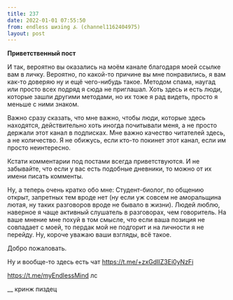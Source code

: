 ```yaml
---
title: 237
date: 2022-01-01 07:55:50
from: endless шизing ⍼ (channel1162404975)
layout: post
---
```


**Приветственный пост**

И так, вероятно вы оказались на моём канале благодаря моей ссылке вам в личку. Вероятно, по какой-то причине вы мне понравились, я вам как-то доверяю ну и ещё чего-нибудь такое. 
Методом спама, наугад или просто всех подряд я сюда не приглашал. Хоть здесь и есть люди, которые зашли другими методами, но их тоже я рад видеть, просто я меньше с ними знаком.

Важно сразу сказать, что мне важно, чтобы люди, которые здесь находятся, действительно хоть иногда почитывали меня, а не просто держали этот канал в подписках. Мне важно качество читателей здесь, а не количество. Я не обижусь, если кто-то покинет этот канал, если им просто неинтересно.

Кстати комментарии под постами всегда приветствуются. И не забывайте, что если у вас есть подобные дневники, то можно от их имени писать комменты.

Ну, а теперь очень кратко обо мне:
Студент-биолог, по общению открыт, запретных тем вроде нет (ну если уж совсем не аморальщина лютая, ну таких разговоров вроде не бывало в жизни). 
Людей люблю, наверное я чаще активный слушатель в разговорах, чем говоритель.
На ваше мнение мне похуй в том смысле, что если ваша позиция не совпадает с моей, то пердак мой не подгорит и на личности я не перейду. Ну, короче уважаю ваши взгляды, всё такое. 

Добро пожаловать.

Ну и вообще-то здесь есть чат
<https://t.me/+zxGdIIZ3Ei0yNzFi>


https://t.me/myEndlessMind лс

__ кринж пиздец
